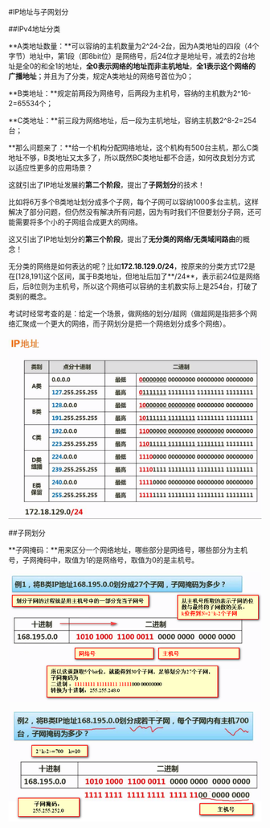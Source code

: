 #IP地址与子网划分

##IPv4地址分类

**A类地址数量：**可以容纳的主机数量为2^24-2台，因为A类地址的四段（4个字节）地址中，第1段（即8bit位）是网络号，后24位才是地址号，减去的2台地址是全0的和全1的地址，**全0表示网络的地址而非主机地址**，**全1表示这个网络的广播地址**；并且为了分类，规定A类地址的网络号首位为0；

**B类地址：**规定前两段为网络号，后两段为主机号，容纳的主机数为2^16-2=65534个；

**C类地址：**前三段为网络地址，后一段为主机地址，容纳主机数2^8-2=254台；

**那么问题来了：**给一个机构分配网络地址，这个机构有500台主机，那么C类地址不够，B类地址又太多了，所以既然BC类地址都不合适，如何改良划分方式以适应性更多的应用场景？

这就引出了IP地址发展的**第二个阶段**，提出了**子网划分**的技术！

比如将6万多个B类地址划分成多个子网，每个子网可以容纳1000多台主机，这样解决了部分问题，但仍然没有解决所有问题，因为有时我们不但要划分子网，还可能需要将多个小的子网组合成更大的网络。

这又引出了IP地址划分的**第三个阶段**，提出了**无分类的网络/无类域间路由**的概念！

无分类的网络是如何表达的呢？比如**172.18.129.0/24**，按原来的分类方式172是在[128,191]这个区间，属于B类地址，但地址后加了**/24**，表示前24位是网络后，后8位则为主机号，所以这个网络可以容纳的主机数实际上是254台，打破了类别的概念。

考试时经常考查的是：给定一个场景，做网络的划分/超网（做超网是指把多个网络汇聚成一个更大的网络，而子网划分是把一个网络划分成多个网络）。

![](/imgs/1.5.5-1IPv4地址的分类.png)

##子网划分

**子网掩码：**用来区分一个网络地址，哪些部分是网络号，哪些部分为主机号，子网掩码中，取值为1的是网络号，取值为0的是主机号。

![](/imgs/1.5.5-3子网划分例题1.png)

![](/imgs/1.5.5-4子网划分例题2.png)

